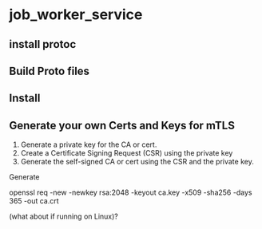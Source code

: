 # job_worker_service


## install protoc
## Build Proto files


## Install 


## Generate your own Certs and Keys for mTLS

1. Generate a private key for the CA or cert.
2. Create a Certificate Signing Request (CSR) using the private key
3. Generate the self-signed CA or cert using the CSR and the private key.

Generate

openssl req -new -newkey rsa:2048 -keyout ca.key -x509 -sha256 -days 365 -out ca.crt


(what about if running on Linux)?

